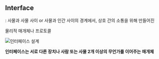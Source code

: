 ## Interface

: 사물과 사물 사이 or 사물과 인간 사이의 경계에서, 상호 간의 소통을 위해 만들어진 

  물리적 매개체나 프로토콜

![인터페이스 설계](https://t1.daumcdn.net/cfile/tistory/9943A14D5BEA278B19)

**인터페이스는 서로 다른 장치나 사람 또는 사물 2개 이상의 무언가를 이어주는 매개체**

